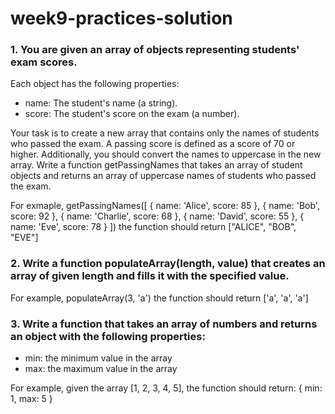 # week9-practices-solution

### 1. You are given an array of objects representing students' exam scores.

Each object has the following properties:

- name: The student's name (a string).
- score: The student's score on the exam (a number).

Your task is to create a new array that contains only the names of students who passed the exam. A passing score is defined as a score of 70 or higher. Additionally, you should convert the names to uppercase in the new array. Write a function getPassingNames that takes an array of student objects and returns an array of uppercase names of students who passed the exam.

For exmaple, getPassingNames([
{ name: 'Alice', score: 85 },
{ name: 'Bob', score: 92 },
{ name: 'Charlie', score: 68 },
{ name: 'David', score: 55 },
{ name: 'Eve', score: 78 }
]) the function should return ["ALICE", "BOB", "EVE"]

### 2. Write a function populateArray(length, value) that creates an array of given length and fills it with the specified value.

For example, populateArray(3, 'a') the function should return ['a', 'a', 'a']

### 3. Write a function that takes an array of numbers and returns an object with the following properties:

- min: the minimum value in the array
- max: the maximum value in the array

For example, given the array [1, 2, 3, 4, 5], the function should return:
{ min: 1, max: 5 }

